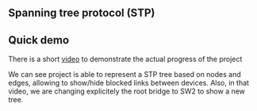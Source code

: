 ## Spanning tree protocol (STP)

## Quick demo

There is a short [video](https://youtu.be/6THZSDsZfEk) to demonstrate the actual progress of the project

We can see project is able to represent a STP tree based on nodes and edges, allowing to show/hide blocked links between devices. Also, in that video, we are changing explicitely the root bridge to SW2 to show a new tree. 